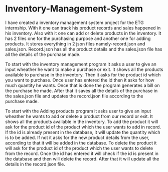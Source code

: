 # Inventory-Management-System
I have created a inventory management system project for the ETG internship.
With it one can track his product records and sales happened in his inventory.
Also with it one can add or delete products in the inventory.
It has 2 files one for the purchasing purpose and another one for adding products.
It stores everything in 2 json files namely-record.json and sales.json.
Record.json has all the product details and the sales.json file has all the details of the purchase made.

To start with the inventory management program it asks a user to give an input wheather he want to make a purchase or exit.
It shows all the products available to purchase in the inventory.
Then it asks for the product id which you want to purchase.
Once user has entered the id then it asks for how much quantity he wants.
Once that is done the program generates a bill on the purchase he made.
After that it saves all the details of the purchase in the sales.json file and updates the record.json file according to the purchase made.

To start with the Adding products program it asks user to give an input wheather he wants to add or delete a product from our record or exit.
It shows all the products available in the inventory.
To add the product it will ask for the product id of the product which the user wants to add in record.
If the id is already present in the database, it will update the quantity which is to be added.
If not it asks for the new product details from the user, according to that it will be added in the database.
To delete the product it will ask for the product id of the product which the user wants to delete from  the record.
Once the id has entered it will check if the id is present in the database and then will delete the record.
After that it will update all the details in the record.json file.
